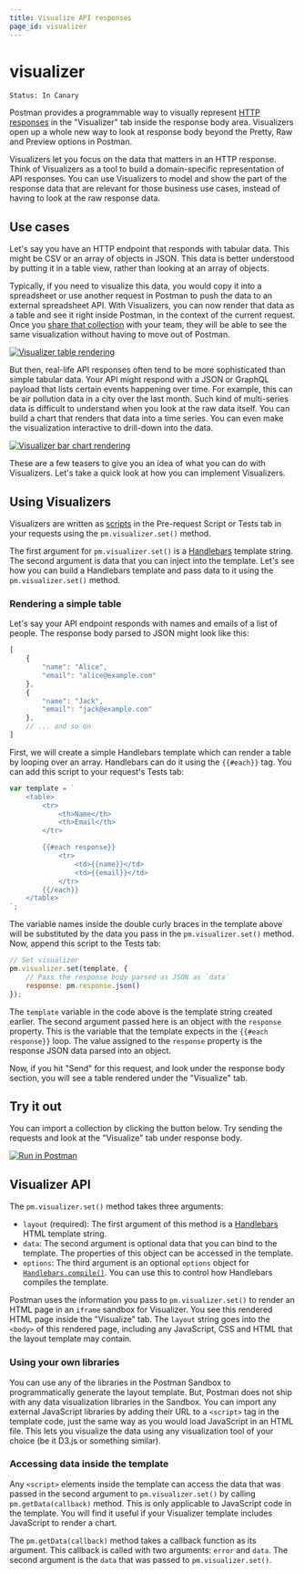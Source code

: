 ```yaml
---
title: Visualize API responses
page_id: visualizer
---
```


# visualizer

`Status: In Canary`

Postman provides a programmable way to visually represent [HTTP responses](https://github.com/kaustavdm/postman-docs-test/tree/b9c2cefa916197b408de633b2ecb1d256acf0a06/docs/postman/sending_api_requests/responses/README.md) in the "Visualizer" tab inside the response body area. Visualizers open up a whole new way to look at response body beyond the Pretty, Raw and Preview options in Postman.

Visualizers let you focus on the data that matters in an HTTP response. Think of Visualizers as a tool to build a domain-specific representation of API responses. You can use Visualizers to model and show the part of the response data that are relevant for those business use cases, instead of having to look at the raw response data.

## Use cases

Let's say you have an HTTP endpoint that responds with tabular data. This might be CSV or an array of objects in JSON. This data is better understood by putting it in a table view, rather than looking at an array of objects.

Typically, if you need to visualize this data, you would copy it into a spreadsheet or use another request in Postman to push the data to an external spreadsheet API. With Visualizers, you can now render that data as a table and see it right inside Postman, in the context of the current request. Once you [share that collection](https://github.com/kaustavdm/postman-docs-test/tree/b9c2cefa916197b408de633b2ecb1d256acf0a06/docs/postman/collections/sharing_collections/README.md) with your team, they will be able to see the same visualization without having to move out of Postman.

[![Visualizer table rendering](https://s3.amazonaws.com/postman-static-getpostman-com/postman-docs/visualizer_table.png)](https://s3.amazonaws.com/postman-static-getpostman-com/postman-docs/visualizer_table.png)

But then, real-life API responses often tend to be more sophisticated than simple tabular data. Your API might respond with a JSON or GraphQL payload that lists certain events happening over time. For example, this can be air pollution data in a city over the last month. Such kind of multi-series data is difficult to understand when you look at the raw data itself. You can build a chart that renders that data into a time series. You can even make the visualization interactive to drill-down into the data.

[![Visualizer bar chart rendering](https://s3.amazonaws.com/postman-static-getpostman-com/postman-docs/visualizer_barchart.png)](https://s3.amazonaws.com/postman-static-getpostman-com/postman-docs/visualizer_barchart.png)

These are a few teasers to give you an idea of what you can do with Visualizers. Let's take a quick look at how you can implement Visualizers.

## Using Visualizers

Visualizers are written as [scripts](https://github.com/kaustavdm/postman-docs-test/tree/b9c2cefa916197b408de633b2ecb1d256acf0a06/docs/postman/scripts/intro_to_scripts/README.md) in the Pre-request Script or Tests tab in your requests using the `pm.visualizer.set()` method.

The first argument for `pm.visualizer.set()` is a [Handlebars](https://handlebarsjs.com/) template string. The second argument is data that you can inject into the template. Let's see how you can build a Handlebars template and pass data to it using the `pm.visualizer.set()` method.

### Rendering a simple table

Let's say your API endpoint responds with names and emails of a list of people. The response body parsed to JSON might look like this:

```javascript
[
    {
        "name": "Alice",
        "email": "alice@example.com"
    },
    {
        "name": "Jack",
        "email": "jack@example.com"
    },
    // ... and so on
]
```

First, we will create a simple Handlebars template which can render a table by looping over an array. Handlebars can do it using the `{{#each}}` tag. You can add this script to your request's Tests tab:

```javascript
var template = `
    <table>
        <tr>
            <th>Name</th>
            <th>Email</th>
        </tr>

        {{#each response}}
            <tr>
                <td>{{name}}</td>
                <td>{{email}}</td>
            </tr>
        {{/each}}
    </table>
`;
```

The variable names inside the double curly braces in the template above will be substituted by the data you pass in the `pm.visualizer.set()` method. Now, append this script to the Tests tab:

```javascript
// Set visualizer
pm.visualizer.set(template, {
    // Pass the response body parsed as JSON as `data`
    response: pm.response.json()
});
```

The `template` variable in the code above is the template string created earlier. The second argument passed here is an object with the `response` property. This is the variable that the template expects in the `{{#each response}}` loop. The value assigned to the `response` property is the response JSON data parsed into an object.

Now, if you hit "Send" for this request, and look under the response body section, you will see a table rendered under the "Visualize" tab.

## Try it out

You can import a collection by clicking the button below. Try sending the requests and look at the "Visualize" tab under response body.

[![Run in Postman](https://run.pstmn.io/button.svg)](https://app.getpostman.com/run-collection/76c6cb66b91157788af4)

## Visualizer API

The `pm.visualizer.set()` method takes three arguments:

* `layout` \(required\): The first argument of this method is a [Handlebars](https://handlebarsjs.com/) HTML template string.
* `data`: The second argument is optional data that you can bind to the template. The properties of this object can be accessed in the template.
* `options`: The third argument is an optional `options` object for [`Handlebars.compile()`](https://handlebarsjs.com/reference.html). You can use this to control how Handlebars compiles the template.

Postman uses the information you pass to `pm.visualizer.set()` to render an HTML page in an `iframe` sandbox for Visualizer. You see this rendered HTML page inside the "Visualize" tab. The `layout` string goes into the `<body>` of this rendered page, including any JavaScript, CSS and HTML that the layout template may contain.

### Using your own libraries

You can use any of the libraries in the Postman Sandbox to programmatically generate the layout template. But, Postman does not ship with any data visualization libraries in the Sandbox. You can import any external JavaScript libraries by adding their URL to a `<script>` tag in the template code, just the same way as you would load JavaScript in an HTML file. This lets you visualize the data using any visualization tool of your choice \(be it D3.js or something similar\).

### Accessing data inside the template

Any `<script>` elements inside the template can access the data that was passed in the second argument to `pm.visualizer.set()` by calling `pm.getData(callback)` method. This is only applicable to JavaScript code in the template. You will find it useful if your Visualizer template includes JavaScript to render a chart.

The `pm.getData(callback)` method takes a callback function as its argument. This callback is called with two arguments: `error` and `data`. The second argument is the `data` that was passed to `pm.visualizer.set()`.

